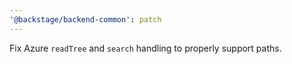 ```yaml
---
'@backstage/backend-common': patch
---
```


Fix Azure `readTree` and `search` handling to properly support paths.
